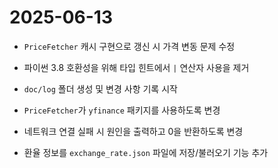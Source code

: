 # 2025-06-13
- `PriceFetcher` 캐시 구현으로 갱신 시 가격 변동 문제 수정
- 파이썬 3.8 호환성을 위해 타입 힌트에서 `|` 연산자 사용을 제거
- `doc/log` 폴더 생성 및 변경 사항 기록 시작

- `PriceFetcher`가 `yfinance` 패키지를 사용하도록 변경
- 네트워크 연결 실패 시 원인을 출력하고 0을 반환하도록 변경
- 환율 정보를 `exchange_rate.json` 파일에 저장/불러오기 기능 추가
